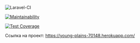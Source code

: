 ![Laravel-CI](https://github.com/vladimirkuvanovv/php-project-lvl3/workflows/Laravel-CI/badge.svg?branch=master&event=push)

[![Maintainability](https://api.codeclimate.com/v1/badges/06931fc5ad6397442ccd/maintainability)](https://codeclimate.com/github/vladimirkuvanovv/php-project-lvl3/maintainability)

[![Test Coverage](https://api.codeclimate.com/v1/badges/06931fc5ad6397442ccd/test_coverage)](https://codeclimate.com/github/vladimirkuvanovv/php-project-lvl3/test_coverage)

Ссылка на проект: 
https://young-plains-70148.herokuapp.com/